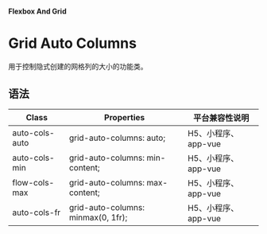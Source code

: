 #### <span class="text-lg text-gray-500 font-normal">Flexbox And Grid</span>

<div class="w-screen"></div>

# Grid Auto Columns
<space />
<a-typography-text>
    用于控制隐式创建的网格列的大小的功能类。
</a-typography-text>

<CssPrefix />

## 语法
| Class | Properties | 平台兼容性说明
| --- | --- | ---
| <a-link status="success">auto-cols-auto</a-link> | <a-link>grid-auto-columns: auto;</a-link> | H5、小程序、app-vue
| <a-link status="success">auto-cols-min</a-link> | <a-link>grid-auto-columns: min-content;</a-link> | H5、小程序、app-vue
| <a-link status="success">flow-cols-max</a-link> | <a-link>grid-auto-columns: max-content;</a-link> | H5、小程序、app-vue
| <a-link status="success">auto-cols-fr</a-link> | <a-link>grid-auto-columns: minmax(0, 1fr);</a-link> | H5、小程序、app-vue